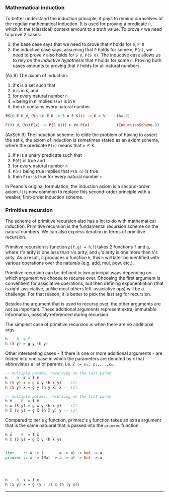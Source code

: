 

### Mathematical induction

To better understand the induction principle, it pays to remind ouraselves of the regular mathematical induction. It is used for proving a predicate `P`, which in the (classical) context amount to a truth value. To prove `P` we need to prove 2 cases:
1. the base case says that we need to prove that `P` holds for `0`, `P 0`
2. the inductive case says, assuming that `P` holds for some `n`, `P(n)`, we need to prove `P` also holds for `S n`, `P(S n)`. The inductive case allows us to rely on the *inductive hypothesis* that `P` holds for some `n`.
Proving both cases amounts to proving that `P` holds for all natural numbers.

(Ax.9) The axiom of induction:
1. if `K` is a set such that
2. `0` is in `K`, and
3. for every natural number `n`
4. `n` being in `K` implies `S(n)` is in `K`
5. then `K` contains every natural number

```hs
∃K(0 ∈ K ⋀ (∀n (n ∈ K -> S n ∈ K))) -> K = ℕ     (Ax.9)

P(0) ⋀ (∀x(P(x) -> P(S x))) ⊢ ∀x.P(x)            (InductionScheme.9)
```

(AxSch.9) The induction scheme: to elide the problem of having to assert the set `K`, the axiom of induction is sometimes stated as an axiom schema, where the predicate `P(x)` means that `x ∈ K`.
1. If `P` is a unary predicate such that
2. `P(0)` is true and
3. for every natural number `n`
4. `P(n)` being true implies that `P(S n)` is true
5. then `P(n)` is true for every natural number `n`

In Peano's original formulation, the induction axiom is a second-order axiom. It is now common to replace this second-order principle with a weaker, first-order induction scheme.

### Primitive recursion

The scheme of primitive recursion also has a lot to do with mathematical induction. Primitive recursion is the fundamental recursion scheme on the natural numbers. We can also express iteration in terms of primitive recursion.

Primitive recursion is function `ρ(f,g) = h`. It takes 2 functions `f` and `g`, where `f`'s arity is one less than `h`'s arity, and `g`'s arity is one more than `h`'s arity. As a result, it produces a function `h`; this `h` will later be identified with various operations over the naturals (e.g. add, mul, pow, etc.).

Primitive recursion can be defined in two principal ways depending on which argument we choose to recurse over. Choosing the first argument is conventient for assiciative operations, but then defining exponentiation (that is right-assiciative, unlike most others left-assiciative ops) will be a challenge. For that reason, it is better to pick the last arg for recursion.

Besides the argument that is used to recurse over, the other arguments are not as important. These additional arguments represent extra, immutable information, possibly referenced during recursion.

The simplest case of primitive recursion is when there are no additional args.

```hs
h    0  = f
h (S y) = g y (h y)
```

Other intereseting cases - if there is one or more additional arguments - are folded into one case in which the parameters are denoted by `x̅` that abbreviates a list of params, i.e. `x̅ := x₀, x₁,...,xₙ`.

```hs
-- multiple params, recursing on the last param
h    0  x̅ = f x̅
h (S y) x̅ = g x̅ y (h x̅ y) -- (1)
h (S y) x̅ = g y (h y x̅) x̅ -- (2)

-- multiple params, recursing on the fist param
h x̅    0  = f x̅
h x̅ (S y) = g x̅ y (h x̅ y) -- (1)
h x̅ (S y) = g x̅ (h x̅ y) y -- (2)
```



Compared to iter's `g` function, primrec's `g` function takes an extra argument that is the same natuaral that is passed into the `primrec` function:

```hs
h x̅    0  = f x̅
h x̅ (S y) = g x̅ y (h x̅ y)


iter    :: a -> (       a -> a) -> Nat -> a
primrec :: a -> (Nat -> a -> a) -> Nat -> a




h    0  x = f x
h (S y) x = g (y - 1) x (h (y x))
```

---
